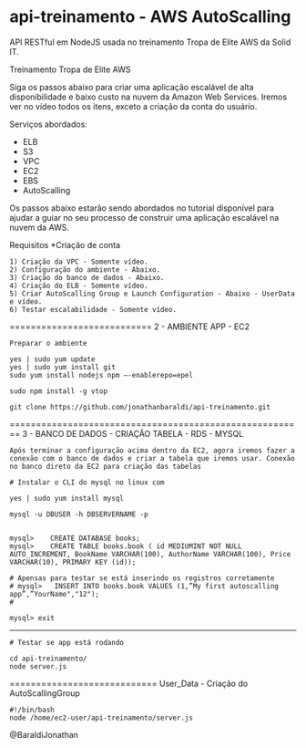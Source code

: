 # api-treinamento - AWS AutoScalling

API RESTful em NodeJS usada no treinamento Tropa de Elite AWS da Solid IT. 

Treinamento Tropa de Elite AWS

Siga os passos abaixo para criar uma aplicação escalável de alta disponibilidade e baixo custo na nuvem da Amazon Web Services. Iremos ver no vídeo todos os itens, exceto a criação da conta do usuário. 

Serviços abordados:

- ELB
- S3
- VPC
- EC2
- EBS
- AutoScalling


Os passos abaixo estarão sendo abordados no tutorial disponível para ajudar a guiar no seu processo de construir uma aplicação escalável na nuvem da AWS.

Requisitos
	*Criação de conta

	1) Criação da VPC - Somente vídeo.
	2) Configuração do ambiente - Abaixo.
	3) Criação do banco de dados - Abaixo.
	4) Criação do ELB - Somente vídeo.
	5) Criar AutoScalling Group e Launch Configuration - Abaixo - UserData e vídeo.
	6) Testar escalabilidade - Somente vídeo.

===========================
2 - AMBIENTE APP - EC2

	Preparar o ambiente

	yes | sudo yum update
	yes | sudo yum install git
	sudo yum install nodejs npm —-enablerepo=epel

	sudo npm install -g vtop

	git clone https://github.com/jonathanbaraldi/api-treinamento.git

========================================================
3 - BANCO DE DADOS  - CRIAÇÃO TABELA - RDS - MYSQL
	
	Após terminar a configuração acima dentro da EC2, agora iremos fazer a conexão com o banco de dados e criar a tabela que iremos usar. Conexão no banco direto da EC2 para criação das tabelas
	
	# Instalar o CLI do mysql no linux com 

	yes | sudo yum install mysql

	mysql -u DBUSER -h DBSERVERNAME -p

	
	mysql>    CREATE DATABASE books;
	mysql>    CREATE TABLE books.book ( id MEDIUMINT NOT NULL AUTO_INCREMENT, BookName VARCHAR(100), AuthorName VARCHAR(100), Price VARCHAR(10), PRIMARY KEY (id));

	# Apensas para testar se está inserindo os registros corretamente 
	# mysql>   INSERT INTO books.book VALUES (1,”My first autoscalling app”,”YourName","12");
	#

	mysql> exit

-------------------------------------------------------
	# Testar se app está rodando
	
	cd api-treinamento/
	node server.js


============================
User_Data - Criação do AutoScallingGroup

	#!/bin/bash
	node /home/ec2-user/api-treinamento/server.js

@BaraldiJonathan

